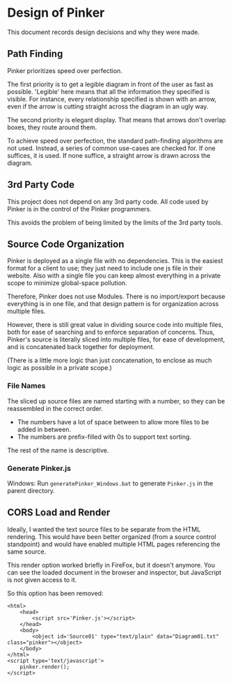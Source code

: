 # Design of Pinker

This document records design decisions and why they were made.

## Path Finding

Pinker prioritizes speed over perfection. 

The first priority is to get a legible diagram in front of the user as fast as possible. 'Legible' here means that all the information they specified is visible. For instance, every relationship specified is shown with an arrow, even if the arrow is cutting straight across the diagram in an ugly way.

The second priority is elegant display. That means that arrows don't overlap boxes, they route around them.

To achieve speed over perfection, the standard path-finding algorithms are not used. Instead, a series of common use-cases are checked for. If one suffices, it is used. If none suffice, a straight arrow is drawn across the diagram.

## 3rd Party Code

This project does not depend on any 3rd party code. All code used by Pinker is in the control of the Pinker programmers.

This avoids the problem of being limited by the limits of the 3rd party tools.

## Source Code Organization

Pinker is deployed as a single file with no dependencies. This is the easiest format for a client to use; they just need to include one js file in their website. Also with a single file you can keep almost everything in a private scope to minimize global-space pollution.

Therefore, Pinker does not use Modules. There is no import/export because everything is in one file, and that design pattern is for organization across multiple files.

However, there is still great value in dividing source code into multiple files, both for ease of searching and to enforce separation of concerns. Thus, Pinker's source is literally sliced into multiple files, for ease of development, and is concatenated back together for deployment. 

(There is a little more logic than just concatenation, to enclose as much logic as possible in a private scope.)

### File Names

The sliced up source files are named starting with a number, so they can be reassembled in the correct order.  
* The numbers have a lot of space between to allow more files to be added in between.
* The numbers are prefix-filled with 0s to support text sorting.

The rest of the name is descriptive.

### Generate Pinker.js 

Windows: Run `generatePinker_Windows.bat` to generate `Pinker.js` in the parent directory.


## CORS Load and Render

Ideally, I wanted the text source files to be separate from the HTML rendering. This would have been better organized (from a source control standpoint) and would have enabled multiple HTML pages referencing the same source.

This render option worked briefly in FireFox, but it doesn't anymore. You can see the loaded document in the browser and inspector, but JavaScript is not given access to it.

So this option has been removed:
```
<html>
	<head>
		<script src='Pinker.js'></script>
	</head>
	<body>
		<object id='Source01' type="text/plain" data="Diagram01.txt" class="pinker"></object>
	</body>
</html>
<script type='text/javascript'>
	pinker.render();
</script>
```